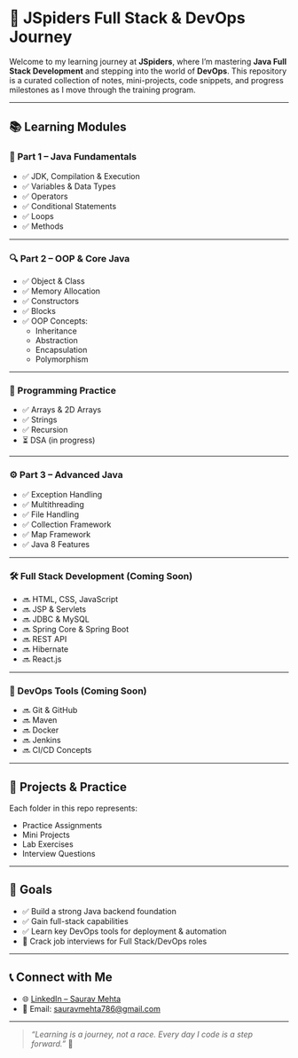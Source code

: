 # 🚀 JSpiders Full Stack & DevOps Journey

Welcome to my learning journey at **JSpiders**, where I’m mastering **Java Full Stack Development** and stepping into the world of **DevOps**. This repository is a curated collection of notes, mini-projects, code snippets, and progress milestones as I move through the training program.

---

## 📚 Learning Modules

### 🧩 Part 1 – Java Fundamentals
- ✅ JDK, Compilation & Execution
- ✅ Variables & Data Types
- ✅ Operators
- ✅ Conditional Statements
- ✅ Loops
- ✅ Methods

---

### 🔍 Part 2 – OOP & Core Java
- ✅ Object & Class
- ✅ Memory Allocation
- ✅ Constructors
- ✅ Blocks
- ✅ OOP Concepts:
  - Inheritance
  - Abstraction
  - Encapsulation
  - Polymorphism

---

### 🧠 Programming Practice
- ✅ Arrays & 2D Arrays
- ✅ Strings
- ✅ Recursion
- ⏳ DSA (in progress)

---

### ⚙️ Part 3 – Advanced Java
- ✅ Exception Handling
- ✅ Multithreading
- ✅ File Handling
- ✅ Collection Framework
- ✅ Map Framework
- ✅ Java 8 Features

---

### 🛠️ Full Stack Development (Coming Soon)
- 🔜 HTML, CSS, JavaScript
- 🔜 JSP & Servlets
- 🔜 JDBC & MySQL
- 🔜 Spring Core & Spring Boot
- 🔜 REST API
- 🔜 Hibernate
- 🔜 React.js

---

### 🚧 DevOps Tools (Coming Soon)
- 🔜 Git & GitHub
- 🔜 Maven
- 🔜 Docker
- 🔜 Jenkins
- 🔜 CI/CD Concepts

---

## 📌 Projects & Practice
Each folder in this repo represents:
- Practice Assignments
- Mini Projects
- Lab Exercises
- Interview Questions

---

## 🎯 Goals
- ✅ Build a strong Java backend foundation
- ✅ Gain full-stack capabilities
- ✅ Learn key DevOps tools for deployment & automation
- 🚀 Crack job interviews for Full Stack/DevOps roles

---

## 📞 Connect with Me
- 🌐 [LinkedIn – Saurav Mehta](http://www.linkedin.com/in/saurav-mehta-ldin)
- 📧 Email: sauravmehta786@gmail.com

---

> *“Learning is a journey, not a race. Every day I code is a step forward.”* 🌱

